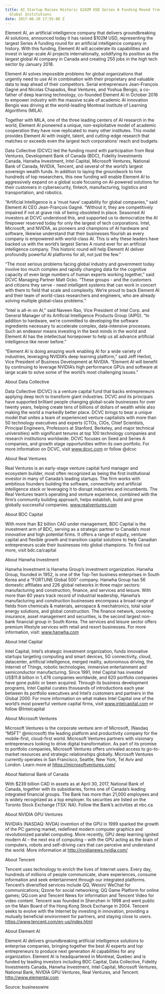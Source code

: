 ```yaml
---
title: AI Startup Raises Historic $102M USD Series A Funding Round from DCVC and Leading
  Global Institutions
date: 2017-06-20 17:55:00 Z
---
```


Element AI, an artificial intelligence company that delivers groundbreaking AI solutions, announced today it has raised $102M USD, representing the largest Series A funding round for an artificial intelligence company in history. With this funding, Element AI will accelerate its capabilities and invest in large-scale AI projects internationally, solidifying its position as the largest global AI company in Canada and creating 250 jobs in the high tech sector by January 2018.

Element AI solves impossible problems for global organizations that urgently need to use AI in combination with their proprietary and valuable data to leap ahead of their competitors. Serial entrepreneurs Jean-François Gagné and Nicolas Chapados, Real Ventures, and Yoshua Bengio, a co-father of deep learning technology, co-founded Element AI in October 2016 to empower industry with the massive scale of academic AI innovation Bengio was driving at the world-leading Montreal Institute of Learning Algorithms (MILA).

Together with MILA, one of the three leading centers of AI research in the world, Element AI pioneered a unique, non-exploitative model of academic cooperation they have now replicated to many other institutes. This model provides Element AI with insight, talent, and cutting-edge research that matches or exceeds even the largest tech corporations’ reach and budgets.

Data Collective (DCVC) led the funding round with participation from Real Ventures, Development Bank of Canada (BDC), Fidelity Investments Canada, Hanwha Investment, Intel Capital, Microsoft Ventures, National Bank of Canada, NVIDIA, Tencent, and several of the world’s largest sovereign wealth funds. In addition to laying the groundwork to hire hundreds of top researchers, this new funding will enable Element AI to aggressively expand on a global scale focusing on AI-powered solutions for their customers in cybersecurity, fintech, manufacturing, logistics and transportation, and robotics.

“Artificial Intelligence is a ‘must have’ capability for global companies,” said Element AI CEO Jean-François Gagné. “Without it, they are competitively impaired if not at grave risk of being obsoleted in place. Seasoned AI investors at DCVC understood this, and supported us to democratize the AI firepower reserved today for only the largest of tech corporations. Intel, Microsoft, and NVIDIA, as pioneers and champions of AI hardware and software, likewise understand that their businesses flourish as every company is empowered with world-class AI. This is why these leaders have backed us with the world’s largest Series A round ever for an artificial intelligence company. This historic round will help Element AI deliver profoundly powerful AI platforms for all, not just the few.”

“The most serious problems facing global industry and government today involve too much complex and rapidly changing data for the cognitive capacity of even large numbers of human experts working together,” said DCVC Managing Partner Matt Ocko. “These groups - and the customers and citizens they serve - need intelligent systems that can work in concert with them to field that scale and complexity. We’re proud to back Element AI and their team of world-class researchers and engineers, who are already solving multiple global-class problems.”

“Intel is all-in on AI,” said Naveen Rao, Vice President of Intel Corp. and General Manager of its Artificial Intelligence Products Group (AIPG). “In addition to hardware, we’re committed to developing the software ingredients necessary to accelerate complex, data-intensive processes. Such an endeavor means investing in the best minds in the world and Element AI has the intellectual horsepower to help us all advance artificial intelligence like never before.”

“Element AI is doing amazing work enabling AI for a wide variety of industries, leveraging NVIDIA’s deep learning platform,” said Jeff Herbst, Vice President of Business Development at NVIDIA. “Element AI will benefit by continuing to leverage NVIDIA’s high performance GPUs and software at large scale to solve some of the world’s most challenging issues.”

About Data Collective

Data Collective (DCVC) is a venture capital fund that backs entrepreneurs applying deep tech to transform giant industries. DCVC and its principals have supported brilliant people changing global-scale businesses for over twenty years, helping create tens of billions of dollars of wealth while also making the world a markedly better place. DCVC brings to bear a unique model that unites a team of experienced venture capitalists with more than 50 technology executives and experts (CTOs, CIOs, Chief Scientists, Principal Engineers, Professors at Stanford, Berkeley, and major technical universities) with significant tenures at top 100 technology companies and research institutions worldwide. DCVC focuses on Seed and Series A companies, and growth stage opportunities within its own portfolio. For more information on DCVC, visit www.dcvc.com or follow @dcvc

About Real Ventures

Real Ventures is an early-stage venture capital fund manager and ecosystem builder, most often recognized as being the first institutional investor in many of Canada’s leading startups. The firm works with ambitious founders building the software, connectivity and artificial intelligence stack or leveraging it to disrupt industries and incumbents. The Real Ventures team’s operating and venture experience, combined with the firm’s community building approach, helps establish, build and grow globally successful companies. www.realventures.com

About BDC Capital

With more than $2 billion CAD under management, BDC Capital is the investment arm of BDC, serving as a strategic partner to Canada’s most innovative and high potential firms. It offers a range of equity, venture capital and flexible growth and transition capital solutions to help Canadian entrepreneurs scale their businesses into global champions. To find out more, visit bdc.ca/capital

About Hanwha Investment

Hanwha Investment is Hanwha Group’s investment organization. Hanwha Group, founded in 1952, is one of the Top-Ten business enterprises in South Korea and a “FORTUNE Global 500” company. Hanwha Group has 56 domestic affiliates and 226 global networks in three major sectors: manufacturing and construction, finance, and services and leisure. With more than 60 years track record of industrial leadership, Hanwha’s manufacturing and construction businesses encompass a broad range of fields from chemicals & materials, aerospace & mechatronics, total solar energy solutions, and global construction. The finance network, covering insurance, asset management and securities, is the second largest non-bank financial group in South Korea. The services and leisure sector offers premium lifestyle services with retail and resort businesses. For more information, visit: www.hanwha.com

About Intel Capital

Intel Capital, Intel’s strategic investment organization, funds innovative startups targeting computing and smart devices, 5G connectivity, cloud, datacenter, artificial intelligence, merged reality, autonomous driving, the Internet of Things, robotic technologies, immersive entertainment and semiconductor manufacturing. Since 1991, Intel Capital has invested US$11.8 billion in 1,476 companies worldwide, and 620 portfolio companies have gone public or been acquired. Through its business development programs, Intel Capital curates thousands of introductions each year between its portfolio executives and Intel’s customers and partners in the Global 2000. For more information on what makes Intel Capital one of the world’s most powerful venture capital firms, visit www.intelcapital.com or follow @Intelcapital

About Microsoft Ventures

Microsoft Ventures is the corporate venture arm of Microsoft, (Nasdaq “MSFT” @microsoft) the leading platform and productivity company for the mobile-first, cloud-first world. Microsoft Ventures partners with visionary entrepreneurs looking to drive digital transformation. As part of its promise to portfolio companies, Microsoft Ventures offers unrivaled access to go-to-market resources and strategic relationships globally. Microsoft Ventures currently operates in San Francisco, Seattle, New York, Tel Aviv and London. Learn more at https://microsoftventures.com/

About National Bank of Canada

With $239 billion CAD in assets as at April 30, 2017, National Bank of Canada, together with its subsidiaries, forms one of Canada’s leading integrated financial groups. The Bank has more than 21,000 employees and is widely recognized as a top employer. Its securities are listed on the Toronto Stock Exchange (TSX: NA). Follow the Bank’s activities at nbc.ca

About NVIDIA GPU Ventures

NVIDIA’s (NASDAQ: NVDA) invention of the GPU in 1999 sparked the growth of the PC gaming market, redefined modern computer graphics and revolutionized parallel computing. More recently, GPU deep learning ignited modern AI – the next era of computing – with the GPU acting as the brain of computers, robots and self-driving cars that can perceive and understand the world. More information at http://nvidianews.nvidia.com/

About Tencent

Tencent uses technology to enrich the lives of Internet users. Every day, hundreds of millions of people communicate, share experiences, consume information and seek entertainment through our integrated platforms. Tencent’s diversified services include QQ, Weixin/ WeChat for communications; Qzone for social networking; QQ Game Platform for online games; QQ.com and Tencent News for information and Tencent Video for video content. Tencent was founded in Shenzhen in 1998 and went public on the Main Board of the Hong Kong Stock Exchange in 2004. Tencent seeks to evolve with the Internet by investing in innovation, providing a mutually beneficial environment for partners, and staying close to users. https://www.tencent.com/en-us/index.html

About Element AI

Element AI delivers groundbreaking artificial intelligence solutions to enterprise companies, bringing together the best AI experts and top entrepreneurs to produce next generation AI capabilities for any organization. Element AI is headquartered in Montreal, Quebec and is funded by leading investors including BDC Capital, Data Collective, Fidelity Investments Canada, Hanwha Investment, Intel Capital, Microsoft Ventures, National Bank, NVIDIA GPU Ventures, Real Ventures, and Tencent. http://www.elementai.com

Source: businesswire